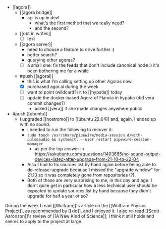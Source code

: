 - [[agora]]
  - [[agora bridge]]
    - api is up in dev!
      - what's the first method that we really need?
      - and the second?
  - [[opt in writes]]
    - [ ] test
  - [[agora server]]
    - need to choose a feature to drive further :)
    - better search?
    - querying other agoras?
    - [ ] a small one: fix the feeds that don't include canonical node :) it's been bothering me for a while
  - #push [[agorai]]
    - this is what I'm calling setting up other Agoras now
    - [x] purchased agor.ai during the week
    - [ ] want to point (wildcard?) it to [[hypatia]] today
    - [ ] update the docker-based Agora of Flancia in hypatia (did vera commit changes?)
      - asked [[vera]] if she made changes anywhere public
- #push [[ubuntu]]
  - I upgraded [[nostromo]] to [[ubuntu 22.04]] and, again, I ended up with no sound.
    - I needed to run the following to recover it:
    - `sudo touch /usr/share/pipewire/media-session.d/with-pulseaudio && systemctl --user restart pipewire-session-manager`
      - as per the top answer in https://askubuntu.com/questions/1403665/no-sound-output-devices-listed-after-upgrade-from-21-10-to-22-04
    - Also I had to fix sources.list by hand again before being able to do-release-upgrade because I missed the "upgrade window" for 21.10 so it was completely gone from repositories (?).
    - Both of these are very surprising to me, in this day and age. I don't quite get in particular how a less technical user should be expected to update sources.list by hand because they didn't upgrade for half a year or so?

During the week I read [[Wolfram]]'s article on the [[Wolfram Physics Project]], as recommended by [[xiq]], and I enjoyed it. I also re-read [[Scott Aaronson]]'s review of [[A New Kind of Science]]; I think it still holds and seems to apply to the project at large.
